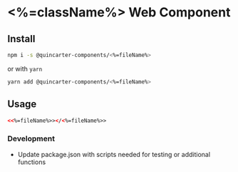 # <%=className%> Web Component

## Install

```bash
npm i -s @quincarter-components/<%=fileName%>
```

or with `yarn`

```bash
yarn add @quincarter-components/<%=fileName%>
```

## Usage

```html
<<%=fileName%>></<%=fileName%>>
```

### Development

- Update package.json with scripts needed for testing or additional functions
